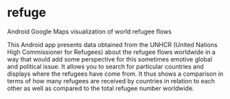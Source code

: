 refuge
======

Android Google Maps visualization of world refugee flows

This Android app presents data obtained from the UNHCR (United Nations High Commissioner for Refugees) about the refugee flows worldwide in a way that would add some perspective for this sometimes emotive global and political issue.
It allows you to search for particular countries and displays where the refugees have come from.
It thus shows a comparison in terms of how many refugees are received by countries in relation to each other as well as compared to the total refugee number worldwide.
